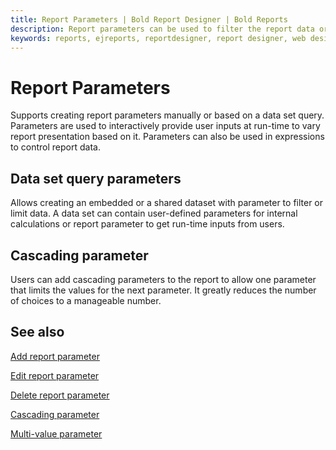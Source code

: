 ```yaml
---
title: Report Parameters | Bold Report Designer | Bold Reports
description: Report parameters can be used to filter the report data or associate related reports together. Lets you dynamically change the parameter values in the Report Viewer.
keywords: reports, ejreports, reportdesigner, report designer, web designer, bold-reports reportdesigner, Overview, web designer
---
```


# Report Parameters

Supports creating report parameters manually or based on a data set query. Parameters are used to interactively provide user inputs at run-time to vary report presentation based on it. Parameters can also be used in expressions to control report data.

## Data set query parameters

Allows creating an embedded or a shared dataset with parameter to filter or limit data. A data set can contain user-defined parameters for internal calculations or report parameter to get run-time inputs from users.

## Cascading parameter

Users can add cascading parameters to the report to allow one parameter that limits the values for the next parameter. It greatly reduces the number of choices to a manageable number.

## See also

[Add report parameter](/designer-guide/report-designer/report-parameters/add/)

[Edit report parameter](/designer-guide/report-designer/report-parameters/edit/)

[Delete report parameter](/designer-guide/report-designer/report-parameters/delete/)

[Cascading parameter](/designer-guide/report-designer/report-parameters/create-cascading-parameter/)

[Multi-value parameter](/designer-guide/report-designer/report-parameters/create-multi-value-parameter/)